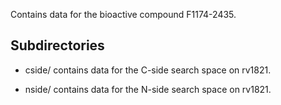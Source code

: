 Contains data for the bioactive compound F1174-2435.

## Subdirectories

- cside/ contains data for the C-side search space on rv1821.

- nside/ contains data for the N-side search space on rv1821.

